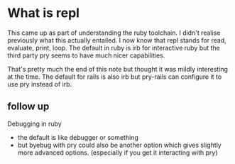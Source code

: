 # What is repl

This came up as part of understanding the ruby toolchain.
I didn't realise previously what this actually entailed.
I now know that repl stands for read, evaluate, print, loop.
The default in ruby is irb for interactive ruby but the third party pry seems to have much nicer capabilities.

That's pretty much the end of this note but thought it was mildly interesting at the time.
The default for rails is also irb but pry-rails can configure it to use pry instead of irb.

## follow up
Debugging in ruby
- the default is like debugger or something
- but byebug with pry could also be another option which gives slightly more advanced options. (especially if you get it interacting with pry)

